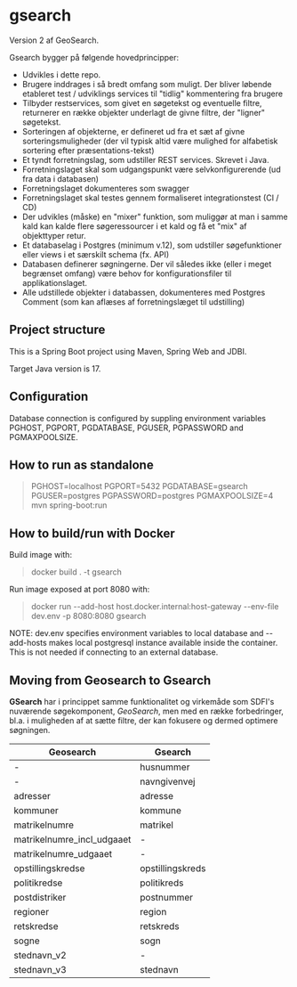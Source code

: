 # gsearch
Version 2 af GeoSearch.

Gsearch bygger på følgende hovedprincipper:
 - Udvikles i dette repo.
 - Brugere inddrages i så bredt omfang som muligt. Der bliver løbende etableret test / udviklings services til "tidlig" kommentering fra brugere
 - Tilbyder restservices, som givet en søgetekst og eventuelle filtre, returnerer en række objekter underlagt de givne filtre, der "ligner" søgetekst.
 - Sorteringen af objekterne, er defineret ud fra et sæt af givne sorteringsmuligheder (der vil typisk altid være mulighed for alfabetisk sortering efter præsentations-tekst)
 - Et tyndt forretningslag, som udstiller REST services. Skrevet i Java.
 - Forretningslaget skal som udgangspunkt være selvkonfigurerende (ud fra data i databasen)
 - Forretningslaget dokumenteres som swagger
 - Forretningslaget skal testes gennem formaliseret integrationstest (CI / CD)
 - Der udvikles (måske) en "mixer" funktion, som muliggør at man i samme kald kan kalde flere søgeressourcer i et kald og få et "mix" af objekttyper retur.
 - Et databaselag i Postgres (minimum v.12), som udstiller søgefunktioner eller views i et særskilt schema (fx. API)
 - Databasen definerer søgningerne. Der vil således ikke (eller i meget begrænset omfang) være behov for konfigurationsfiler til applikationslaget.
 - Alle udstillede objekter i databassen, dokumenteres med Postgres Comment (som kan aflæses af forretningslæget til udstilling)

## Project structure

This is a Spring Boot project using Maven, Spring Web and JDBI.

Target Java version is 17.

## Configuration

Database connection is configured by suppling environment variables PGHOST, PGPORT, PGDATABASE, PGUSER, PGPASSWORD and PGMAXPOOLSIZE.

## How to run as standalone

> PGHOST=localhost PGPORT=5432 PGDATABASE=gsearch PGUSER=postgres PGPASSWORD=postgres PGMAXPOOLSIZE=4 mvn spring-boot:run

## How to build/run with Docker

Build image with:

> docker build . -t gsearch

Run image exposed at port 8080 with:

> docker run --add-host host.docker.internal:host-gateway --env-file dev.env -p 8080:8080 gsearch

NOTE: dev.env specifies environment variables to local database and --add-hosts makes local postgresql instance available inside the container. This is not needed if connecting to an external database.

## Moving from Geosearch to Gsearch

**GSearch** har i princippet samme funktionalitet og virkemåde som SDFI's nuværende søgekomponent, _GeoSearch_, men med en række forbedringer, bl.a. i muligheden af at sætte filtre, der kan fokusere og dermed optimere søgningen.

| Geosearch | Gsearch |
| - | - |
| - | husnummer |
| - | navngivenvej |
| adresser | adresse |
| kommuner | kommune |
| matrikelnumre | matrikel |
| matrikelnumre_incl_udgaaet | - |
| matrikelnumre_udgaaet | - |
| opstillingskredse | opstillingskreds |
| politikredse | politikreds |
| postdistriker | postnummer |
| regioner | region |
| retskredse | retskreds |
| sogne | sogn |
| stednavn_v2 | - |
| stednavn_v3 | stednavn |
